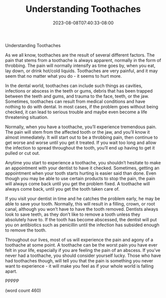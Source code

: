 ﻿---
title: "Understanding Toothaches"
date: 2023-08-08T07:40:33-08:00
description: "Toothache and Tooth Care Tips for Web Success"
featured_image: "/images/Toothache and Tooth Care.jpg"
tags: ["Toothache and Tooth Care"]
---

Understanding Toothaches

As we all know, toothaches are the result of several different factors.  The pain that stems from a toothache is always apparent, normally in the form of throbbing.  The pain will normally intensify as time goes by, when you eat, lay down, or drink hot/cold liquids.  Toothaches are very painful, and it may seem that no matter what you do - it seems to hurt more.

In the dental world, toothaches can include such things as cavities, infections or abscess in the teeth or gums, debris that has been trapped between the teeth and gums, and trauma to the face, teeth, or the jaw.  Sometimes, toothaches can result from medical conditions and have nothing to do with dental.  In most cases, if the problem goes without being checked, it can lead to serious trouble and maybe even become a life threatening situation.

Normally, when you have a toothache, you’ll experience tremendous pain.  The pain will stem from the affected tooth or the jaw, and you’ll know it almost immediately.  It will start out to be a throbbing pain, then continue to get worse and worse until you get it treated.  If you wait too long and allow the infection to spread throughout the tooth, you’ll end up having to get it pulled or cut out.

Anytime you start to experience a toothache, you shouldn’t hesitate to make an appointment with your dentist to have it checked.  Sometimes, getting an appointment when your tooth starts hurting is easier said than done.  Even though you may be able to use certain products to stop the pain, the pain will always come back until you get the problem fixed.  A toothache will always come back, until you get the tooth taken care of.

If you visit your dentist in time and he catches the problem early, he may be able to save your tooth.  Normally, this will result in a filling, crown, or root canal, although you won’t have to have the tooth removed.  Dentists always look to save teeth, as they don’t like to remove a tooth unless they absolutely have to.  If the tooth has become abscessed, the dentist will put you on antibiotics such as penicillin until the infection has subsided enough to remove the tooth.

Throughout our lives, most of us will experience the pain and agony of a toothache at some point.  A toothache can be the worst pain you have ever felt in your life, especially if you are feeling the pain of an abscess.  If you’ve never had a toothache, you should consider yourself lucky.  Those who have had toothaches though, will tell you that the pain is something you never want to experience - it will make you feel as if your whole world is falling apart.

PPPPP

(word count 460)
